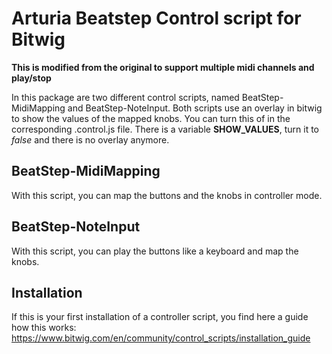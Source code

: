 # Arturia Beatstep Control script for Bitwig

**This is modified from the original to support multiple midi channels and
play/stop**

In this package are two different control scripts, named BeatStep-MidiMapping
and BeatStep-NoteInput. Both scripts use an overlay in bitwig to show the
values of the mapped knobs. You can turn this of in the corresponding
.control.js file. There is a variable **SHOW_VALUES**, turn it to *false* and there
is no overlay anymore.


## BeatStep-MidiMapping

With this script, you can map the buttons and the knobs in controller mode.


## BeatStep-NoteInput

With this script, you can play the buttons like a keyboard and map the knobs.


## Installation

If this is your first installation of a controller script, you find here a
guide how this works:
https://www.bitwig.com/en/community/control_scripts/installation_guide

